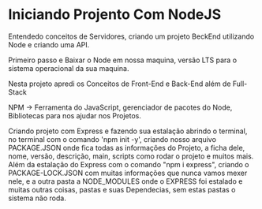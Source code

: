 <h1>Iniciando Projento Com NodeJS</h1>
<p>Entendedo conceitos de Servidores, criando um projeto BeckEnd utilizando Node e criando uma API.</p>
<p>Primeiro passo e Baixar o Node em nossa maquina, versão LTS para o sistema operacional da sua maquina. </p>
<p>Nesta projeto apredi os Conceitos de Front-End e Back-End além de Full-Stack</p>
<p>NPM  -> Ferramenta do JavaScript, gerenciador de pacotes do Node, Bibliotecas para nos ajudar nos Projetos.</p>
<p>Criando projeto com Express e fazendo sua estalação abrindo o terminal, no terminal com o comando 'npm init -y', criando nosso arquivo PACKAGE.JSON onde fica todas as informações do Projeto, a ficha dele, nome, versão, descrição, main, scripts como rodar o projeto e muitos mais.  Além da estalação do Express com o comando "npm i express", criando o  PACKAGE-LOCK.JSON  com muitas informações que nunca vamos mexer nele, e a outra pasta a NODE_MODULES onde o EXPRESS foi estalado e muitas outras coisas, pastas e suas Dependecias, sem estas pastas o sistema não roda.</p>
